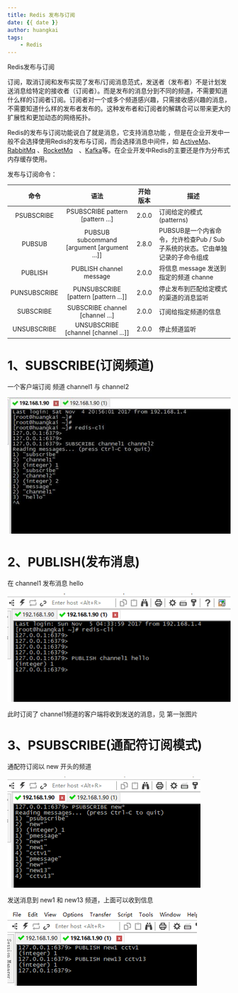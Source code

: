 ```yaml
---
title: Redis 发布与订阅
date: {{ date }}
author: huangkai
tags: 
	- Redis
---
```


Redis发布与订阅

订阅，取消订阅和发布实现了发布/订阅消息范式，发送者（发布者）不是计划发送消息给特定的接收者（订阅者）。而是发布的消息分到不同的频道，不需要知道什么样的订阅者订阅。订阅者对一个或多个频道感兴趣，只需接收感兴趣的消息，不需要知道什么样的发布者发布的。这种发布者和订阅者的解耦合可以带来更大的扩展性和更加动态的网络拓扑。

Redis的发布与订阅功能说白了就是消息，它支持消息功能 ，但是在企业开发中一般不会选择使用Redis的发布与订阅，而会选择消息中间件，如 [ActiveMq](http://activemq.apache.org/)、[RabbitMq](http://www.rabbitmq.com/) 、[RocketMq](http://rocketmq.apache.org/)　、[Kafka](http://kafka.apache.org/)等。在企业开发中Redis的主要还是作为分布式内存缓存使用。

发布与订阅命令：


|命令|语法|开始版本|描述|
|:---:|:---:|:---:|---|
|PSUBSCRIBE|PSUBSCRIBE pattern [pattern ...]|2.0.0|订阅给定的模式(patterns)|
|PUBSUB|PUBSUB subcommand [argument [argument ...]]|2.8.0|PUBSUB是一个内省命令，允许检查Pub / Sub子系统的状态。它由单独记录的子命令组成| 
|PUBLISH|PUBLISH channel message|2.0.0|将信息 message 发送到指定的频道 channe|
|PUNSUBSCRIBE|PUNSUBSCRIBE [pattern [pattern ...]]|2.0.0|停止发布到匹配给定模式的渠道的消息监听|
|SUBSCRIBE|SUBSCRIBE channel [channel ...]|2.0.0|订阅给指定频道的信息|
|UNSUBSCRIBE|UNSUBSCRIBE [channel [channel ...]]|2.0.0|停止频道监听|


# 1、SUBSCRIBE(订阅频道) #

一个客户端订阅 频道 channel1 与 channel2

![](https://raw.githubusercontent.com/huankai/blog-resources/master/photos/Redis/pubsub/1.png)

# 2、PUBLISH(发布消息) #

在 channel1 发布消息 hello

![](https://raw.githubusercontent.com/huankai/blog-resources/master/photos/Redis/pubsub/2.png)

此时订阅了 channel1频道的客户端将收到发送的消息，见 第一张图片

# 3、PSUBSCRIBE(通配符订阅模式) #


通配符订阅以 new 开头的频道

![](https://raw.githubusercontent.com/huankai/blog-resources/master/photos/Redis/pubsub/3.png)

发送消息到 new1 和 new13 频道，上面可以收到信息

![](https://raw.githubusercontent.com/huankai/blog-resources/master/photos/Redis/pubsub/4.png)







